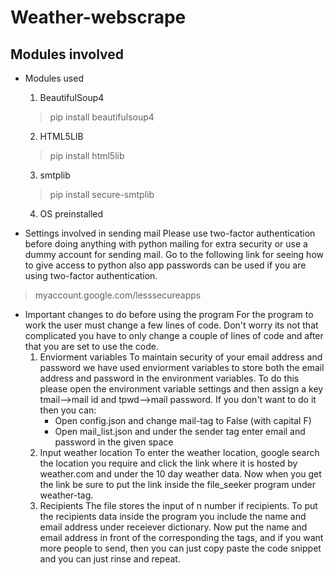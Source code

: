 # Weather-webscrape
## Modules involved
* Modules used
	1. BeautifulSoup4
	> pip install beautifulsoup4
	2. HTML5LIB
	> pip install html5lib
	3. smtplib
	> pip install secure-smtplib
	4. OS
	preinstalled
	
* Settings involved in sending mail
Please use two-factor authentication before doing anything with python mailing for extra security or use a dummy account for sending mail. Go to the following link for seeing how to give access to python also app passwords can be used if you are using two-factor authentication.
> myaccount.google.com/lesssecureapps


* Important changes to do before using the program
For the program to work the user must change a few lines of code. Don't worry its not that complicated you have to only change a couple of lines of code and after that you are set to use the code.
	1. Enviorment variables
	To maintain security of your email address and password we have used enviorment variables to store both the email address and password in the environment variables. To do this please open the environment variable settings and then assign a key tmail-->mail id and tpwd-->mail password. If you don't want to do it then you can: 
		- Open config.json and change mail-tag to False (with capital F) 
		- Open mail_list.json and under the sender tag enter email and password in the given space
	2. Input weather location
	To enter the weather location, google search the location you require and click the link where it is hosted by weather.com and under the 10 day weather data. Now when you get the link be sure to put the link inside the file_seeker program under weather-tag.
	3. Recipients
	The file stores the input of n number if recipients. To put the recipients data inside the program you include the name and email address under receiever dictionary. Now put the name and email address in front of the corresponding the tags, and if you want more people to send, then you can just copy paste the code snippet and you can just rinse and repeat.